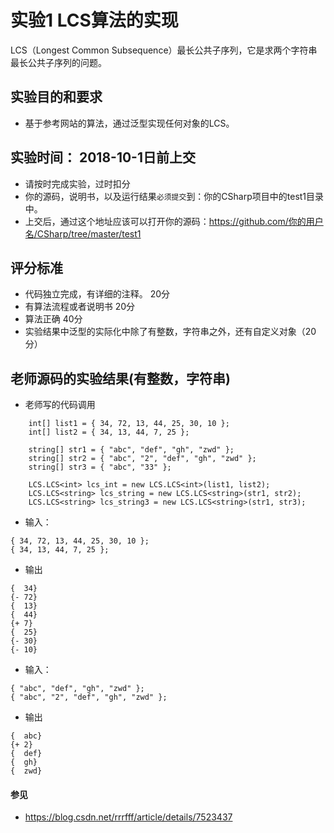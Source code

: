 # 实验1 LCS算法的实现

LCS（Longest Common Subsequence）最长公共子序列，它是求两个字符串最长公共子序列的问题。

## 实验目的和要求
- 基于参考网站的算法，通过泛型实现任何对象的LCS。

## 实验时间： 2018-10-1日前上交
- 请按时完成实验，过时扣分
- 你的源码，说明书，以及运行结果`必须提交`到：你的CSharp项目中的test1目录中。
- 上交后，通过这个地址应该可以打开你的源码：https://github.com/你的用户名/CSharp/tree/master/test1

## 评分标准
- 代码独立完成，有详细的注释。 20分
- 有算法流程或者说明书 20分
- 算法正确 40分
- 实验结果中泛型的实际化中除了有整数，字符串之外，还有自定义对象（20分）

## 老师源码的实验结果(有整数，字符串)

- 老师写的代码调用
```
    int[] list1 = { 34, 72, 13, 44, 25, 30, 10 };
    int[] list2 = { 34, 13, 44, 7, 25 };
    
    string[] str1 = { "abc", "def", "gh", "zwd" };
    string[] str2 = { "abc", "2", "def", "gh", "zwd" };
    string[] str3 = { "abc", "33" };
               
    LCS.LCS<int> lcs_int = new LCS.LCS<int>(list1, list2);
    LCS.LCS<string> lcs_string = new LCS.LCS<string>(str1, str2);
    LCS.LCS<string> lcs_string3 = new LCS.LCS<string>(str1, str3);
```
            
- 输入：
```
{ 34, 72, 13, 44, 25, 30, 10 };
{ 34, 13, 44, 7, 25 };
```
- 输出
```
{  34}
{- 72}
{  13}
{  44}
{+ 7}
{  25}
{- 30}
{- 10}

```

- 输入：
```
{ "abc", "def", "gh", "zwd" };
{ "abc", "2", "def", "gh", "zwd" };
```
- 输出
```
{  abc}
{+ 2}
{  def}
{  gh}
{  zwd}
```
#### 参见
- https://blog.csdn.net/rrrfff/article/details/7523437